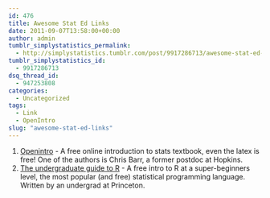 ```yaml
---
id: 476
title: Awesome Stat Ed Links
date: 2011-09-07T13:58:00+00:00
author: admin
tumblr_simplystatistics_permalink:
  - http://simplystatistics.tumblr.com/post/9917286713/awesome-stat-ed-links
tumblr_simplystatistics_id:
  - 9917286713
dsq_thread_id:
  - 947253808
categories:
  - Uncategorized
tags:
  - Link
  - OpenIntro
slug: "awesome-stat-ed-links"
---
```

  1. <a href="http://openintro.org/" target="_blank">Openintro</a> - A free online introduction to stats textbook, even the latex is free! One of the authors is Chris Barr, a former postdoc at Hopkins.
  2. <a href="https://sites.google.com/site/undergraduateguidetor/" target="_blank">The undergraduate guide to R</a> - A free intro to R at a super-beginners level, the most popular (and free) statistical programming language. Written by an undergrad at Princeton.  

